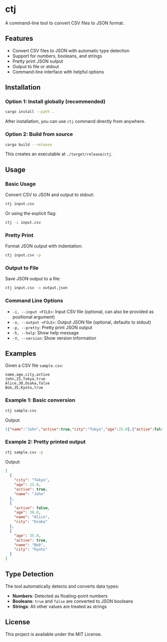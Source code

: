 # ctj

A command-line tool to convert CSV files to JSON format.

## Features

- Convert CSV files to JSON with automatic type detection
- Support for numbers, booleans, and strings
- Pretty print JSON output
- Output to file or stdout
- Command-line interface with helpful options

## Installation

### Option 1: Install globally (recommended)

```bash
cargo install --path .
```

After installation, you can use `ctj` command directly from anywhere.

### Option 2: Build from source

```bash
cargo build --release
```

This creates an executable at `./target/release/ctj`.

## Usage

### Basic Usage

Convert CSV to JSON and output to stdout:

```bash
ctj input.csv
```

Or using the explicit flag:

```bash
ctj -i input.csv
```

### Pretty Print

Format JSON output with indentation:

```bash
ctj input.csv -p
```

### Output to File

Save JSON output to a file:

```bash
ctj input.csv -o output.json
```

### Command Line Options

- `-i, --input <FILE>`: Input CSV file (optional, can also be provided as positional argument)
- `-o, --output <FILE>`: Output JSON file (optional, defaults to stdout)
- `-p, --pretty`: Pretty print JSON output
- `-h, --help`: Show help message
- `-V, --version`: Show version information

## Examples

Given a CSV file `sample.csv`:

```csv
name,age,city,active
John,25,Tokyo,true
Alice,30,Osaka,false
Bob,35,Kyoto,true
```

### Example 1: Basic conversion

```bash
ctj sample.csv
```

Output:
```json
[{"name":"John","active":true,"city":"Tokyo","age":25.0},{"active":false,"name":"Alice","city":"Osaka","age":30.0},{"city":"Kyoto","age":35.0,"name":"Bob","active":true}]
```

### Example 2: Pretty printed output

```bash
ctj sample.csv -p
```

Output:
```json
[
  {
    "city": "Tokyo",
    "age": 25.0,
    "active": true,
    "name": "John"
  },
  {
    "active": false,
    "age": 30.0,
    "name": "Alice",
    "city": "Osaka"
  },
  {
    "age": 35.0,
    "active": true,
    "name": "Bob",
    "city": "Kyoto"
  }
]
```

## Type Detection

The tool automatically detects and converts data types:

- **Numbers**: Detected as floating-point numbers
- **Booleans**: `true` and `false` are converted to JSON booleans
- **Strings**: All other values are treated as strings

## License

This project is available under the MIT License.
